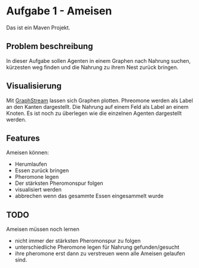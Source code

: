 # Aufgabe 1 - Ameisen

Das ist ein Maven Projekt.

## Problem beschreibung

In dieser Aufgabe sollen Agenten in einem Graphen nach Nahrung suchen, 
kürzesten weg finden und die Nahrung zu ihrem Nest zurück bringen. 

## Visualisierung

Mit [GraphStream](http://graphstream-project.org/) lassen sich Graphen plotten. Phreomone werden als Label an den Kanten dargestellt. 
Die Nahrung auf einem Feld als Label an einem Knoten.
Es ist noch zu überlegen wie die einzelnen Agenten dargestellt werden.

## Features

Ameisen können:
* Herumlaufen 
* Essen zurück bringen
* Pheromone legen
* Der stärksten Pheromonspur folgen
* visualisiert werden
* abbrechen wenn das gesammte Essen eingesammelt wurde

## TODO

Ameisen müssen noch lernen
* nicht immer der stärksten Pheromonspur zu folgen
* unterschiedliche Pheromone legen für Nahrung gefunden/gesucht
* ihre pheromone erst dann zu verstreuen wenn alle Ameisen gelaufen sind.
